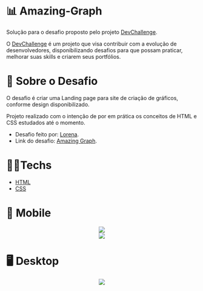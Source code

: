 # 📊 Amazing-Graph

Solução para o desafio proposto pelo projeto [DevChallenge](https://devchallenge.vercel.app/).

O [DevChallenge](https://devchallenge.vercel.app/) é um projeto que visa contribuir com a evolução de desenvolvedores, disponibilizando desafios para que possam praticar, 
melhorar suas skills e criarem seus portfólios.

# 📃 Sobre o Desafio

O desafio é criar uma Landing page para site de criação de gráficos, conforme design disponibilizado.

Projeto realizado com o intenção de por em prática os conceitos de HTML e CSS estudados até o momento. 

- Desafio feito por: [Lorena](https://github.com/Lorenalgm).
- Link do desafio: [Amazing Graph](https://devchallenge.vercel.app/challenges/5ec9a7fc10e94a38493d3910/details).

# 🧑‍💻Techs

- [HTML](https://developer.mozilla.org/pt-BR/docs/Web/HTML)
- [CSS](https://developer.mozilla.org/pt-BR/docs/Web/CSS)

# 📲 Mobile 

<div align="center">
<img src="https://user-images.githubusercontent.com/102267509/176065764-05ddec9a-e279-4886-8c9f-ba591c3fd993.png"/>
</div>

<div align="center">
<img src="https://user-images.githubusercontent.com/102267509/176065787-14568ce8-de3b-40c1-bcf4-f388cf9dcff4.png"/>
</div>

# 🖥️ Desktop 

<div align="center">
<img src="https://user-images.githubusercontent.com/102267509/176065809-b38b6dc4-51aa-4f8a-974a-454fa119978e.png"/>
</div>
